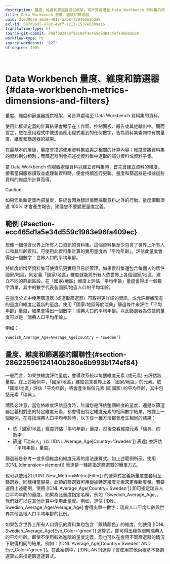 ```yaml
---
description: 量度、維度和篩選器提供框架，可計算處理至 Data Workbench 資料集的資料。
title: Data Workbench 量度、維度和篩選器
uuid: 3c0300a0-ae19-4817-aab8-7294e0eabdd9
exl-id: 687d9695-e70c-49ff-ac11-1537e6309e16
translation-type: ht
source-git-commit: d9df90242ef96188f4e4b5e6d04cfef196b0a628
workflow-type: ht
source-wordcount: '827'
ht-degree: 100%

---
```


# Data Workbench 量度、維度和篩選器{#data-workbench-metrics-dimensions-and-filters}

量度、維度和篩選器提供框架，可計算處理至 Data Workbench 資料集的資料。

使用此框架定義的計算結果會顯示在工作區、控制面板、報告或其他輸出中。簡而言之，您在應用程式中或透過應用程式看到的任何數字，皆為資料集查詢中有關量度、維度和篩選器的結果。

在最基本的層級，量度會描述使用資料集或與之相關的計算內容；維度會將資料集的資料劃分類別；而篩選器則會描述從資料集中選取的部分資料或資料子集。

當 Data Workbench 伺服器處理資料以建立資料集時，首先會建立資料的維度，接著當伺服器讀取並處理新資料時，便會持續進行更新。量度和篩選器是根據這些資料的維度所計算而得。

>[!CAUTION]
>
>如果您重新定義內部量度，系統會因為錯誤值而採取意料之外的行動。量度讀取須達 100% 才會產生報告。建議您不要變更量度定義。

## 範例 {#section-ecc465d1a5e34d559c1983e96fa409ec}

想像一個包含世界上所有人口資訊的資料集。這個資料集至少包含了世界上所有人口和其年齡資料。可使用此資料集計算的實用量度為「平均年齡」。評估此量度會得出一個數字：世界人口的平均年齡。

將維度新增至資料集可使資訊更實用且易於管理。如果資料集還包含每個人的居住國家/地區，則定義「國家/地區」維度就能將所有人依世界上各個國家/地區，建立不同的群組區段。在「國家/地區」維度上評估「平均年齡」量度會得出一個數字清單，其中的數字代表各國家/地區人口的平均年齡。

在量度公式中使用篩選器 (或選取篩選器）可取得更詳細的資訊，或允許根據現有的量度和維度定義新的量度。使用「國家/地區等於瑞典」篩選條件來評估「平均年齡」量度，結果會得出一個數字：瑞典人口的平均年齡。以此篩選器為依據的量度可以是「瑞典人口平均年齡」。

例如：

```
Swedish_Average_Age=Average_Age[country = ‘Sweden’]
```

## 量度、維度和篩選器的關聯性{#section-28622596124140b280e6b993b174ef84}

一般而言，如果依維度評估量度，會導致系統以每個維度元素 (或元素) 去評估該量度。在上述範例中，「國家/地區」維度包含世界上各「國家/地區」的元素。依「國家/地區」評估「平均年齡」將會產生每個元素 (即國家) 的平均年齡，其中包括元素「瑞典」。

請務必注意，當您依維度評估量度時，無論您是評估整個維度的量度，還是以篩選器定義相對應的特定維度元素，都會得出特定維度元素的相同數字結果。根據上一個範例，在尋找瑞典人口平均年齡時，以下任一種方法都會產生相同的結果：

* 依「國家/地區」維度評估「平均年齡」量度，然後查看維度元素「瑞典」的數字。
* 篩選「瑞典人」(以 [!DNL Average_Age[Country=&#39;Sweden&#39;]] 表達) 並評估「平均年齡」量度。

篩選器是參考一或多個維度和維度元素的語法運算式。如上述範例所示，使用 [!DNL [dimension=element]] 表達是一種能指定篩選器的簡單方式。

也可以使用如 [!DNL New_Metric=Metric[Filter]] 的運算式定義新量度並套用至篩選器，同樣相當容易。此類的篩選器可用根據特定維度元素來定義新度量。若要運用上述範例，使用 [!DNL Average_Age[Country=&#39;Sweden&#39;]] 即可指定瑞典人口平均年齡的量度。如果為此量度指定名稱，例如「Swedich_Average_Age」，我們就可以在其他計算中使用此量度。例如，評估 [!DNL Swedish_Average_Age/Average_Age] 會得出單一數字：瑞典人口平均年齡與世界其他區域人口平均年齡的比例。

如果包含世界上所有人口資訊的資料集也包含「眼睛顏色」的維度，則使用 [!DNL Swedich_Average_Age[Eye_Color=&#39;green&#39;]] 運算式，即可得出綠色眼睛瑞典人的平均年齡。即使不使用較為進階的量度定義，您也可以在套用不同篩選器的情況下取得相同的結果，例如：[!DNL Average_Age[Country=&#39;Sweden&#39; AND Eye_Color=&#39;green&#39;]]。在此案例中，[!DNL AND]運算子會使用其他兩種基本篩選運算式來指定篩選運算式。
